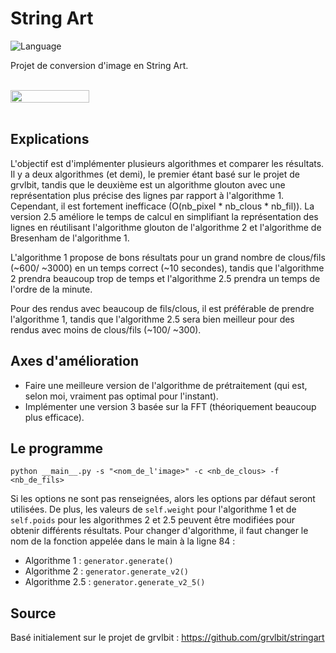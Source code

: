 # String Art
![Language](https://img.shields.io/badge/Language-Python-f2cb1b)
<br/>

Projet de conversion d'image en String Art.

<br/>

<div style="display: flex; align-items: center;">
    <img src="https://i.imgur.com/IZZSufN.png" style="width: 50%;">
</div>



<br/>


## Explications

L'objectif est d'implémenter plusieurs algorithmes et comparer les résultats.
Il y a deux algorithmes (et demi), le premier étant basé sur le projet de grvlbit, tandis que le deuxième est un algorithme glouton avec une représentation plus précise des lignes par rapport à l'algorithme 1. Cependant, il est fortement inefficace (O(nb_pixel * nb_clous * nb_fil)). La version 2.5 améliore le temps de calcul en simplifiant la représentation des lignes en réutilisant l'algorithme glouton de l'algorithme 2 et l'algorithme de Bresenham de l'algorithme 1.

L'algorithme 1 propose de bons résultats pour un grand nombre de clous/fils (~600/ ~3000) en un temps correct (~10 secondes), tandis que l'algorithme 2 prendra beaucoup trop de temps et l'algorithme 2.5 prendra un temps de l'ordre de la minute.

Pour des rendus avec beaucoup de fils/clous, il est préférable de prendre l'algorithme 1, tandis que l'algorithme 2.5 sera bien meilleur pour des rendus avec moins de clous/fils (~100/ ~300).

## Axes d'amélioration

- Faire une meilleure version de l'algorithme de prétraitement (qui est, selon moi, vraiment pas optimal pour l'instant).
- Implémenter une version 3 basée sur la FFT (théoriquement beaucoup plus efficace).

## Le programme

    python __main__.py -s "<nom_de_l'image>" -c <nb_de_clous> -f <nb_de_fils>

Si les options ne sont pas renseignées, alors les options par défaut seront utilisées. De plus, les valeurs de `self.weight` pour l'algorithme 1 et de `self.poids` pour les algorithmes 2 et 2.5 peuvent être modifiées pour obtenir différents résultats. Pour changer d'algorithme, il faut changer le nom de la fonction appelée dans le main à la ligne 84 :

- Algorithme 1 : `generator.generate()`
- Algorithme 2 : `generator.generate_v2()`
- Algorithme 2.5 : `generator.generate_v2_5()`

## Source

Basé initialement sur le projet de grvlbit : https://github.com/grvlbit/stringart
